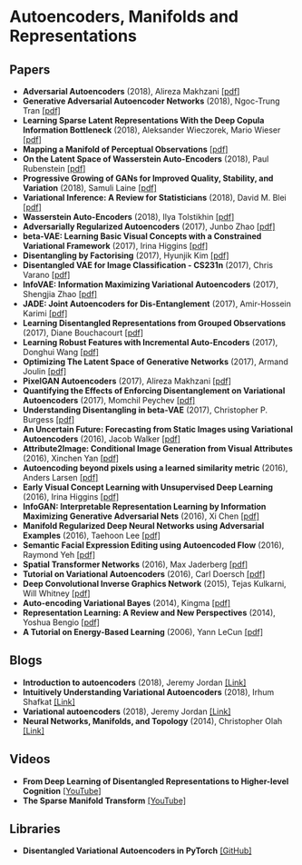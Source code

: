 # Autoencoders, Manifolds and Representations

## Papers

- **Adversarial Autoencoders** (2018), Alireza Makhzani [[pdf]](https://arxiv.org/abs/1511.05644)
- **Generative Adversarial Autoencoder Networks** (2018), Ngoc-Trung Tran [[pdf]](https://arxiv.org/abs/1803.08887v1)
- **Learning Sparse Latent Representations With the Deep Copula Information Bottleneck** (2018), Aleksander Wieczorek, Mario Wieser [[pdf]](https://openreview.net/pdf?id=Hk0wHx-RW)
- **Mapping a Manifold of Perceptual Observations** [[pdf]](http://web.mit.edu/cocosci/Papers/man_nips.pdf)
- **On the Latent Space of Wasserstein Auto-Encoders** (2018), Paul Rubenstein [[pdf]](https://arxiv.org/abs/1802.03761)
- **Progressive Growing of GANs for Improved Quality, Stability, and Variation** (2018), Samuli Laine [[pdf]](https://arxiv.org/abs/1710.10196)
- **Variational Inference: A Review for Statisticians** (2018), David M. Blei [[pdf]](https://arxiv.org/pdf/1601.00670.pdf)
- **Wasserstein Auto-Encoders** (2018), Ilya Tolstikhin [[pdf]](https://arxiv.org/abs/1711.01558)
- **Adversarially Regularized Autoencoders** (2017), Junbo Zhao [[pdf]](https://arxiv.org/abs/1706.04223)
- **beta-VAE: Learning Basic Visual Concepts with a Constrained Variational Framework** (2017), Irina Higgins [[pdf]](https://openreview.net/forum?id=Sy2fzU9gl)
- **Disentangling by Factorising** (2017), Hyunjik Kim [[pdf]](https://drive.google.com/file/d/0Bwy4Nlx78QCCRXdCcWFOdWd2dTY4SGZIVFpib1ZTbkgzOVNr/view)
- **Disentangled VAE for Image Classification - CS231n** (2017), Chris Varano [[pdf]](http://cs231n.stanford.edu/reports/2017/pdfs/3.pdf)
- **InfoVAE: Information Maximizing Variational Autoencoders** (2017), Shengjia Zhao [[pdf]](https://arxiv.org/abs/1706.02262)
- **JADE: Joint Autoencoders for Dis-Entanglement** (2017), Amir-Hossein Karimi [[pdf]](https://drive.google.com/file/d/0Bwy4Nlx78QCCVms5c1ZQdWlaWlNaZktKSERtay1JVUNHUVpR/view)
- **Learning Disentangled Representations from Grouped Observations** (2017), Diane Bouchacourt [[pdf]](https://arxiv.org/abs/1705.08841)
- **Learning Robust Features with Incremental Auto-Encoders** (2017), Donghui Wang [[pdf]](https://arxiv.org/abs/1705.09476)
- **Optimizing The Latent Space of Generative Networks** (2017), Armand Joulin [[pdf]](https://arxiv.org/abs/1707.05776v1)
- **PixelGAN Autoencoders** (2017), Alireza Makhzani [[pdf]](https://arxiv.org/abs/1706.00531)
- **Quantifying the Effects of Enforcing Disentanglement on Variational Autoencoders** (2017), Momchil Peychev [[pdf]](https://drive.google.com/file/d/0Bwy4Nlx78QCCMDl4eDJYUzNCSFk2OGFTdEtXbHNkczJmQ1p3/view)
- **Understanding Disentangling in beta-VAE** (2017), Christopher P. Burgess [[pdf]](https://drive.google.com/file/d/0Bwy4Nlx78QCCNktVTFFMTUs4N2oxY295VU9qV25MWTBQS2Uw/view)
- **An Uncertain Future: Forecasting from Static Images using Variational Autoencoders** (2016), Jacob Walker [[pdf]](https://arxiv.org/abs/1606.07873)
- **Attribute2Image: Conditional Image Generation from Visual Attributes** (2016), Xinchen Yan [[pdf]](https://arxiv.org/abs/1512.00570)
- **Autoencoding beyond pixels using a learned similarity metric** (2016), Anders Larsen [[pdf]](https://arxiv.org/abs/1512.09300)
- **Early Visual Concept Learning with Unsupervised Deep Learning** (2016), Irina Higgins [[pdf]](https://arxiv.org/abs/1606.05579)
- **InfoGAN: Interpretable Representation Learning by Information Maximizing Generative Adversarial Nets** (2016), Xi Chen [[pdf]](https://arxiv.org/abs/1606.03657)
- **Manifold Regularized Deep Neural Networks using Adversarial Examples** (2016), Taehoon Lee [[pdf]](https://arxiv.org/abs/1511.06381)
- **Semantic Facial Expression Editing using Autoencoded Flow** (2016), Raymond Yeh [[pdf]](https://arxiv.org/abs/1611.09961)
- **Spatial Transformer Networks** (2016), Max Jaderberg [[pdf]](https://arxiv.org/abs/1506.02025)
- **Tutorial on Variational Autoencoders** (2016), Carl Doersch [[pdf]](https://arxiv.org/pdf/1606.05908.pdf)
- **Deep Convolutional Inverse Graphics Network** (2015), Tejas Kulkarni, Will Whitney [[pdf]](https://arxiv.org/abs/1503.03167)
- **Auto-encoding Variational Bayes** (2014), Kingma [[pdf]](https://arxiv.org/pdf/1312.6114.pdf)
- **Representation Learning: A Review and New Perspectives** (2014), Yoshua Bengio [[pdf]](https://arxiv.org/abs/1206.5538)
- **A Tutorial on Energy-Based Learning** (2006), Yann LeCun [[pdf]](http://yann.lecun.com/exdb/publis/pdf/lecun-06.pdf)

## Blogs

- **Introduction to autoencoders** (2018), Jeremy Jordan [[Link]](https://www.jeremyjordan.me/autoencoders/)
- **Intuitively Understanding Variational Autoencoders** (2018), Irhum Shafkat [[Link]](https://towardsdatascience.com/intuitively-understanding-variational-autoencoders-1bfe67eb5daf)
- **Variational autoencoders** (2018), Jeremy Jordan [[Link]](https://www.jeremyjordan.me/variational-autoencoders/)
- **Neural Networks, Manifolds, and Topology** (2014), Christopher Olah [[Link]](http://colah.github.io/posts/2014-03-NN-Manifolds-Topology/)

## Videos

- **From Deep Learning of Disentangled Representations to Higher-level Cognition** [[YouTube]](https://www.youtube.com/watch?v=Yr1mOzC93xs)
- **The Sparse Manifold Transform** [[YouTube]](https://www.youtube.com/watch?v=C2_5QFQZGvM)

## Libraries

- **Disentangled Variational Autoencoders in PyTorch** [[GitHub]](https://github.com/Near32/PYTORCH_VAE)
